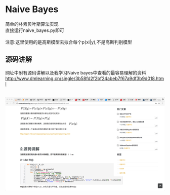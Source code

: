 # Naive Bayes
简单的朴素贝叶斯算法实现
<br>
直接运行naive_bayes.py即可<br>
<br>
注意:这里使用的是高斯模型去拟合每个p(xi|y),不是高斯判别模型
<br>



源码讲解
------
网址中附有源码讲解以及我学习Naive bayes中查看的最容易理解的资料
http://www.dmlearning.cn/single/3b58fd2f2bf24abeb7f67a9df3b9d018.html<br>
<br>
<br>
![image](https://github.com/RRdmlearning/Random-Forest/blob/master/nb.png)

